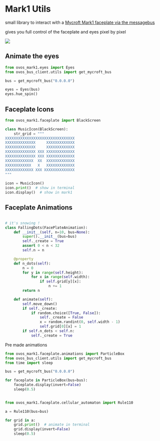 # Mark1 Utils

small library to interact with a [Mycroft Mark1 faceplate via the messagebus](https://openvoiceos.github.io/message_spec/phal_mk1/)

gives you full control of the faceplate and eyes pixel by pixel

![](./demo/86788719_10157996735085818_3139665318654246912_n.jpg)

## Animate the eyes

```python
from ovos_mark1.eyes import Eyes
from ovos_bus_client.utils import get_mycroft_bus

bus = get_mycroft_bus("0.0.0.0")

eyes = Eyes(bus)
eyes.hue_spin()
```

## Faceplate Icons

```python
from ovos_mark1.faceplate import BlackScreen

class MusicIcon(BlackScreen):
    str_grid = """
XXXXXXXXXXXXXXXXXXXXXXXXXXXXXXXX
XXXXXXXXXXXXXX     XXXXXXXXXXXXX
XXXXXXXXXXXXXX     XXXXXXXXXXXXX
XXXXXXXXXXXXXX XXX XXXXXXXXXXXXX
XXXXXXXXXXXXXX XXX XXXXXXXXXXXXX
XXXXXXXXXXXXX  XX  XXXXXXXXXXXXX
XXXXXXXXXXXX   X   XXXXXXXXXXXXX
XXXXXXXXXXXXX XXX XXXXXXXXXXXXXX
"""
    
icon = MusicIcon()
icon.print()  # show in terminal
icon.display()  # show in mark1
```

## Faceplate Animations

```python

# it's snowing !
class FallingDots(FacePlateAnimation):
    def __init__(self, n=10, bus=None):
        super().__init__(bus=bus)
        self._create = True
        assert 0 < n < 32
        self.n = n

    @property
    def n_dots(self):
        n = 0
        for y in range(self.height):
            for x in range(self.width):
                if self.grid[y][x]:
                    n += 1
        return n

    def animate(self):
        self.move_down()
        if self._create:
            if random.choice([True, False]):
                self._create = False
                x = random.randint(0, self.width - 1)
                self.grid[0][x] = 1
        if self.n_dots < self.n:
            self._create = True
```

Pre made animations

```python
from ovos_mark1.faceplate.animations import ParticleBox
from ovos_bus_client.utils import get_mycroft_bus
from time import sleep

bus = get_mycroft_bus("0.0.0.0")

for faceplate in ParticleBox(bus=bus):
    faceplate.display(invert=False)
    sleep(0.5)

    
from ovos_mark1.faceplate.cellular_automaton import Rule110

a = Rule110(bus=bus)

for grid in a:
    grid.print()  # animate in terminal
    grid.display(invert=False)
    sleep(0.5)
```
